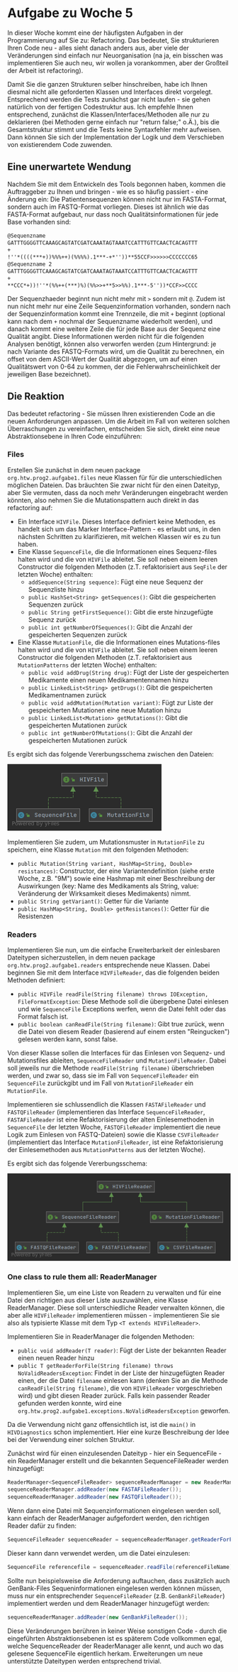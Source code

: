 # Aufgabe zu Woche 5

In dieser Woche kommt eine der häufigsten Aufgaben in der Programmierung auf Sie zu: Refactoring. Das bedeutet, Sie strukturieren Ihren Code neu - alles sieht danach anders aus, aber viele der Veränderungen sind einfach nur Neuorganisation (na ja, ein bisschen was implementieren Sie auch neu, wir wollen ja vorankommen, aber der Großteil der Arbeit ist refactoring).

Damit Sie die ganzen Strukturen selber hinschreiben, habe ich Ihnen diesmal nicht alle geforderten Klassen und Interfaces direkt vorgelegt. Entsprechend werden die Tests zunächst gar nicht laufen - sie gehen natürlich von der fertigen Codestruktur aus. Ich empfehle Ihnen entsprechend, zunächst die Klassen/Interfaces/Methoden alle nur zu deklarieren (bei Methoden gerne einfach nur "return false;" o.Ä.), bis die Gesamtstruktur stimmt und die Tests keine Syntaxfehler mehr aufweisen. Dann können Sie sich der Implementation der Logik und dem Verschieben von existierendem Code zuwenden.

## Eine unerwartete Wendung

Nachdem Sie mit dem Entwickeln des Tools begonnen haben, kommen die Auftraggeber zu Ihnen und bringen - wie es so häufig passiert - eine Änderung ein: Die Patientensequenzen können nicht nur im FASTA-Format, sondern auch im FASTQ-Format vorliegen. Dieses ist ähnlich wie das FASTA-Format aufgebaut, nur dass noch Qualitätsinformationen für jede Base vorhanden sind:

```text
@Sequenzname
GATTTGGGGTTCAAAGCAGTATCGATCAAATAGTAAATCCATTTGTTCAACTCACAGTTT
+
!''*((((***+))%%%++)(%%%%).1***-+*''))**55CCF>>>>>>CCCCCCC65
@Sequenzname 2
GATTTGGGGTTCAAAGCAGTATCGATCAAATAGTAAATCCATTTGTTCAACTCACAGTTT
+
**CCC*+))!''*(%%++(***)%)(%%>>+**5>>%%).1***-5''))*CCF>>CCCC
```

Der Sequenzhaeder beginnt nun nicht mehr mit ```>``` sondern mit ```@```. Zudem ist nun nicht mehr nur eine Zeile Sequenzinformation vorhanden, sondern nach der Sequenzinformation kommt eine Trennzeile, die mit ```+``` beginnt (optional kann nach dem ```+``` nochmal der Sequenzname wiederholt werden), und danach kommt eine weitere Zeile die für jede Base aus der Sequenz eine Qualität angibt. Diese Informationen werden nicht für die folgenden Analysen benötigt, können also verworfen werden (zum Hintergrund: je nach Variante des FASTQ-Formats wird, um die Qualität zu berechnen, ein offset von dem ASCII-Wert der Qualität abgezogen, um auf einen Qualitätswert von 0-64 zu kommen, der die Fehlerwahrscheinlichkeit der jeweiligen Base bezeichnet).

## Die Reaktion

Das bedeutet refactoring - Sie müssen Ihren existierenden Code an die neuen Anforderungen anpassen. Um die Arbeit im Fall von weiteren solchen Überraschungen zu vereinfachen, entscheiden Sie sich, direkt eine neue Abstraktionsebene in Ihren Code einzuführen:

### Files

Erstellen Sie zunächst in dem neuen package ```org.htw.prog2.aufgabe1.files``` neue Klassen für für die unterschiedlichen möglichen Dateien. Das bräuchten Sie zwar nicht für den einen Dateityp, aber Sie vermuten, dass da noch mehr Veränderungen eingebracht werden könnten, also nehmen Sie die Mutationspattern auch direkt in das refactoring auf:

* Ein Interface ```HIVFile```. Dieses Interface definiert keine Methoden, es handelt sich um das Marker Interface-Pattern - es erlaubt uns, in den nächsten Schritten zu klarifizieren, mit welchen Klassen wir es zu tun haben.
* Eine Klasse ```SequenceFile```, die die Informationen eines Sequenz-files halten wird und die von ```HIVFile``` ableitet. Sie soll neben einem leeren Constructor die folgenden Methoden (z.T. refaktorisiert aus ```SeqFile``` der letzten Woche) enthalten:
    * ```addSequence(String sequence)```: Fügt eine neue Sequenz der Sequenzliste hinzu
    * ```public HashSet<String> getSequences()```: Gibt die gespeicherten Sequenzen zurück
    * ```public String getFirstSequence()```: Gibt die erste hinzugefügte Sequenz zurück
    * ```public int getNumberOfSequences()```: Gibt die Anzahl der gespeicherten Sequenzen zurück
* Eine Klasse ```MutationFile```, die die Informationen eines Mutations-files halten wird und die von ```HIVFile``` ableitet. Sie soll neben einem leeren Constructor die folgenden Methoden (z.T. refaktorisiert aus ```MutationPatterns``` der letzten Woche) enthalten:
    * ```public void addDrug(String drug)```: Fügt der Liste der gespeicherten Medikamente einen neuen Medikamentennamen hinzu
    * ```public LinkedList<String> getDrugs()```: Gibt die gespeicherten Medikamentnamen zurück
    * ```public void addMutation(Mutation variant)```: Fügt zur Liste der gespeicherten Mutationen eine neue Mutation hinzu
    * ```public LinkedList<Mutation> getMutations()```: Gibt die gespeicherten Mutationen zurück
    * ```public int getNumberOfMutations()```: Gibt die Anzahl der gespeicherten Mutationen zurück
    
Es ergibt sich das folgende Vererbungsschema zwischen den Dateien:

![Vererbung Files](Bilder/Aufgabe2_files.png)

Implementieren Sie zudem, um Mutationsmuster in ```MutationFile``` zu speichern, eine Klasse ```Mutation``` mit den folgenden Methoden:
* ```public Mutation(String variant, HashMap<String, Double> resistances)```: Constructor, der eine Variantendefinition (siehe erste Woche, z.B. "9M") sowie eine Hashmap mit einer Beschreibung der Auswirkungen (key: Name des Medikaments als String, value: Veränderung der Wirksamkeit dieses Medimakents) nimmt.
* ```public String getVariant()```: Getter für die Variante
* ```public HashMap<String, Double> getResistances()```: Getter für die Resistenzen 

### Readers

Implementieren Sie nun, um die einfache Erweiterbarkeit der einlesbaren Dateitypen sicherzustellen, in dem neuen package ```org.htw.prog2.aufgabe1.readers``` entsprechende neue Klassen. Dabei beginnen Sie mit dem Interface ```HIVFileReader```, das die folgenden beiden Methoden definiert:
* ```public HIVFile readFile(String filename) throws IOException, FileFormatException```: Diese Methode soll die übergebene Datei einlesen und wie ```SequenceFile``` Exceptions werfen, wenn die Datei fehlt oder das Format falsch ist.
* ```public boolean canReadFile(String filename)```: Gibt true zurück, wenn die Datei von diesem Reader (basierend auf einem ersten "Reingucken") gelesen werden kann, sonst false. 

Von dieser Klasse sollen die Interfaces für das Einlesen von Sequenz- und Mutationsfiles ableiten, ```SequenceFileReader``` und ```MutationFileReader```. Dabei soll jeweils nur die Methode ```readFile(String filename)``` überschrieben werden, und zwar so, dass sie im Fall von ```SequenceFileReader``` ein ```SequenceFile``` zurückgibt und im Fall von ```MutationFileReader``` ein ```MutationFile```.

Implementieren sie schlussendlich die Klassen ```FASTAFileReader``` und ```FASTQFileReader``` (implementieren das Interface ```SequenceFileReader```, ```FASTAFileReader``` ist eine Refaktorisierung der alten Einlesemethoden in ```SequenceFile``` der letzten Woche, ```FASTQFileReader``` implementiert die neue Logik zum Einlesen von FASTQ-Dateien) sowie die Klasse ```CSVFileReader``` (implementiert das Interface ```MutationFileReader```, ist eine Refaktorisierung der Einlesemethoden aus ```MutationPatterns``` aus der letzten Woche).

Es ergibt sich das folgende Vererbungsschema:

![Vererbung Readers](Bilder/Aufgabe2_readers.png)

### One class to rule them all: ReaderManager

Implementieren Sie, um eine Liste von Readern zu verwalten und für eine Datei den richtigen aus dieser Liste auszuwählen, eine Klasse ReaderManager. Diese soll unterschiedliche Reader verwalten können, die aber alle ```HIVFileReader``` implementieren müssen - implementieren Sie sie also als typisierte Klasse mit dem Typ ```<T extends HIVFileReader>```.

Implementieren Sie in ReaderManager die folgenden Methoden:
* ```public void addReader(T reader)```: Fügt der Liste der bekannten Reader einen neuen Reader hinzu
* ```public T getReaderForFile(String filename) throws NoValidReadersException```: Findet in der Liste der hinzugefügten Reader einen, der die Datei ```filename``` einlesen kann (denken Sie an die Methode ```canReadFile(String filename)```, die von ```HIVFileReader``` vorgeschrieben wird) und gibt diesen Reader zurück. Falls kein passender Reader gefunden werden konnte, wird eine ```org.htw.prog2.aufgabe1.exceptions.NoValidReadersException``` geworfen.

Da die Verwendung nicht ganz offensichtlich ist, ist die ```main()``` in ```HIVDiagnostics``` schon implementiert. Hier eine kurze Beschreibung der Idee bei der Verwendung einer solchen Struktur.

Zunächst wird für einen einzulesenden Dateityp - hier ein SequenceFile - ein ReaderManager erstellt und die bekannten SequenceFileReader werden hinzugefügt:

```java
ReaderManager<SequenceFileReader> sequenceReaderManager = new ReaderManager<>();
sequenceReaderManager.addReader(new FASTAFileReader());
sequenceReaderManager.addReader(new FASTQFileReader());
```

Wenn dann eine Datei mit Sequenzinformationen eingelesen werden soll, kann einfach der ReaderManager aufgefordert werden, den richtigen Reader dafür zu finden:

```java
SequenceFileReader sequenceReader = sequenceReaderManager.getReaderForFile(referenceFileName);
```

Dieser kann dann verwendet werden, um die Datei einzulesen:

```java
SequenceFile referencefile = sequenceReader.readFile(referenceFileName);
```

Sollte nun beispielsweise die Anforderung auftauchen, dass zusätzlich auch GenBank-Files Sequeninformationen eingelesen werden können müssen, muss nur ein entsprechender ```SequenceFileReader``` (z.B. ```GenBankFileReader```) implementiert werden und dem ReaderManager hinzugefügt werden:

```java
sequenceReaderManager.addReader(new GenBankFileReader());
```

Diese Veränderungen berühren in keiner Weise sonstigen Code - durch die eingeführten Abstraktionsebenen ist es späterem Code vollkommen egal, welche SequenceReader der ReaderManager alle kennt, und auch wo das gelesene SequenceFile eigentlich herkam. Erweiterungen um neue unterstützte Dateitypen werden entsprechend trivial.
